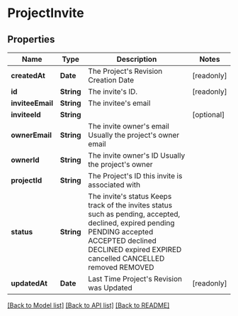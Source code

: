 # ProjectInvite

## Properties
Name | Type | Description | Notes
------------ | ------------- | ------------- | -------------
**createdAt** | **Date** | The Project&#39;s Revision Creation Date | [readonly] 
**id** | **String** | The invite&#39;s ID. | [readonly] 
**inviteeEmail** | **String** | The invitee&#39;s email | 
**inviteeId** | **String** |  | [optional] 
**ownerEmail** | **String** | The invite owner&#39;s email Usually the project&#39;s owner email | 
**ownerId** | **String** | The invite owner&#39;s ID Usually the project&#39;s owner | 
**projectId** | **String** | The Project&#39;s ID this invite is associated with | 
**status** | **String** | The invite&#39;s status Keeps track of the invites status such as pending, accepted, declined, expired pending PENDING accepted ACCEPTED declined DECLINED expired EXPIRED cancelled CANCELLED removed REMOVED | 
**updatedAt** | **Date** | Last Time Project&#39;s Revision was Updated | [readonly] 

[[Back to Model list]](../README.md#documentation-for-models) [[Back to API list]](../README.md#documentation-for-api-endpoints) [[Back to README]](../README.md)


